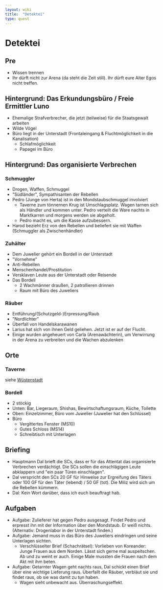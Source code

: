 ```yaml
---
layout: wiki
title:  "Detektei"
type: quest
---
```


# Detektei
## Pre
- Wissen trennen
- Ihr dürft nicht zur Arena (da steht die Zeit still). Ihr dürft eure Alter Egos nicht treffen.

## Hintergrund: Das Erkundungsbüro / Freie Ermittler Luno
- Ehemalige Strafverbrecher, die jetzt (teilweise) für die Staatsgewalt arbeiten
- Wilde Vögel
- Büro liegt in der Unterstadt (Frontaleingang & Fluchtmöglichkeit in die Kanalisation)
  - Schlafmöglichkeit
  - Papagei im Büro

## Hintergrund: Das organisierte Verbrechen
### Schmuggler
- Drogen, Waffen, Schmuggel
- "Südländer", Sympathisanten der Rebellen
- Pedro (Junge von Herta) ist in den Mondstaubschmuggel involviert
  - Taverne zum tönnernen Krug ist Umschlagsplatz. Wagen tarnen sich als Händler und kommen unter. Pedro verteilt die Ware nachts in Marktkarren und morgens werden sie abgeholt.
  - Pedro macht es, um die Kasse aufzubessern.
- Harod bezieht Erz von den Rebellen und beliefert sie mit Waffen (Schmuggler als Zwischenhändler)

### Zuhälter
- Dem Juwelier gehört ein Bordell in der Unterstadt
- "Vornehme"
- Anti-Rebellen
- Menschenhandel/Prostitution
- Versklaven Leute aus der Unterstadt oder Reisende
- Das Bordell
  - 2 Wachmänner draußen, 2 patrollieren drinnen
  - Raum mit Büro des Juweliers

### Räuber 
- Entführung/(Schutzgeld-)Erpressung/Raub
- "Nordlichter"
- Überfall von Handelskarawanen
- Larius hat sich von ihnen Geld geliehen. Jetzt ist er auf der Flucht.
- Einige wurden angeheuert von Carla (Arenawächterin), um Verwirrung in der Arena zu verbreiten und die Wachen abzulenken

## Orte
### Taverne
siehe [Wüstenstadt](/wiki/wuestenstadt.md)

### Bordell
- 2 stöckig
- Unten: Bar, Liegeraum, Shishas, Bewirtschaftungsraum, Küche, Toilette
- Oben: Einzelzimmer, Büro vom Juwelier (Juwelier hat den Schlüssel)
- Büro
  - Vergittertes Fenster (MS10)
  - Gutes Schloss (MS14)
  - Schreibtisch mit Unterlagen

## Briefing
- Hauptmann Dal brieft die SCs, dass er für das Attentat das organisierte Verbrechen verdächtigt. Die SCs sollen die einschlägigen Leute abklappern und "ein paar Türen einschlagen".
- Dal verspricht den SCs 20 GF für Hinweise zur Ergreifung des Täters oder 100 GF für den Täter (lebend) / 50 GF (tot). Die Miliz wird sich um die Rebellen kümmern.
- Dal: Kein Wort darüber, dass ich euch beauftragt hab.

## Aufgaben
- Aufgabe: Zulieferer hat gegen Pedro ausgesagt. Findet Pedro und erpresst ihn mit der Information über den Mondstaub. Er weiß nichts. (Alternativ: Drogenlabor in der Unterstadt finden.)
- Aufgabe: Jemand muss in das Büro des Juweliers eindringen und seine Unterlagen sichten.
  - Verschlüsselter Brief (Schachrätsel): Vorlieben von Koreander: Junge Frauen aus dem Norden. Lässt sich gerne mal auspeitschen. Ab und zu weint er auch. Einige Male mussten die Frauen nach dem Akt mit ihm beten.
- Aufgabe: Getarnter Wagen geht nachts raus, Dal schickt einen Brief über eine wichtige Lieferung raus. Überfallt die Räuber, verbläut sie und findet raus, ob sie was damit zu tun haben.
  - Wagen sieht unbewacht aus. Überraschungseffekt.